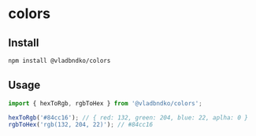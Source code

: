 # colors

## Install

```bash
npm install @vladbndko/colors
```

## Usage
```ts
import { hexToRgb, rgbToHex } from '@vladbndko/colors';

hexToRgb('#84cc16'); // { red: 132, green: 204, blue: 22, aplha: 0 }
rgbToHex('rgb(132, 204, 22)'); // #84cc16
```
